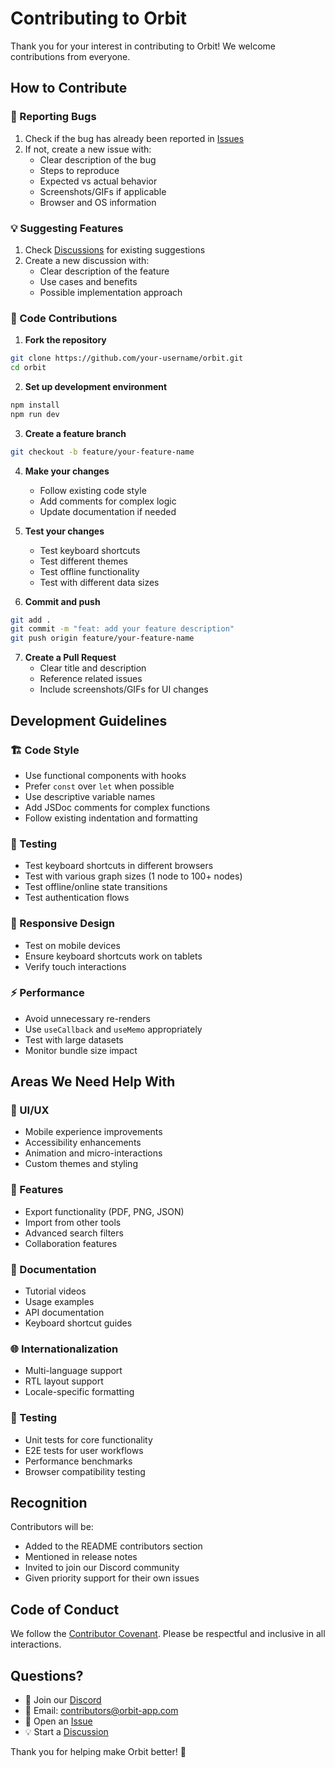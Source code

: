 # Contributing to Orbit

Thank you for your interest in contributing to Orbit! We welcome contributions from everyone.

## How to Contribute

### 🐛 Reporting Bugs

1. Check if the bug has already been reported in [Issues](https://github.com/your-username/orbit/issues)
2. If not, create a new issue with:
   - Clear description of the bug
   - Steps to reproduce
   - Expected vs actual behavior
   - Screenshots/GIFs if applicable
   - Browser and OS information

### 💡 Suggesting Features

1. Check [Discussions](https://github.com/your-username/orbit/discussions) for existing suggestions
2. Create a new discussion with:
   - Clear description of the feature
   - Use cases and benefits
   - Possible implementation approach

### 🔧 Code Contributions

1. **Fork the repository**

```bash
git clone https://github.com/your-username/orbit.git
cd orbit
```

2. **Set up development environment**

```bash
npm install
npm run dev
```

3. **Create a feature branch**

```bash
git checkout -b feature/your-feature-name
```

4. **Make your changes**

   - Follow existing code style
   - Add comments for complex logic
   - Update documentation if needed

5. **Test your changes**

   - Test keyboard shortcuts
   - Test different themes
   - Test offline functionality
   - Test with different data sizes

6. **Commit and push**

```bash
git add .
git commit -m "feat: add your feature description"
git push origin feature/your-feature-name
```

7. **Create a Pull Request**
   - Clear title and description
   - Reference related issues
   - Include screenshots/GIFs for UI changes

## Development Guidelines

### 🏗️ Code Style

- Use functional components with hooks
- Prefer `const` over `let` when possible
- Use descriptive variable names
- Add JSDoc comments for complex functions
- Follow existing indentation and formatting

### 🧪 Testing

- Test keyboard shortcuts in different browsers
- Test with various graph sizes (1 node to 100+ nodes)
- Test offline/online state transitions
- Test authentication flows

### 📱 Responsive Design

- Test on mobile devices
- Ensure keyboard shortcuts work on tablets
- Verify touch interactions

### ⚡ Performance

- Avoid unnecessary re-renders
- Use `useCallback` and `useMemo` appropriately
- Test with large datasets
- Monitor bundle size impact

## Areas We Need Help With

### 🎨 UI/UX

- Mobile experience improvements
- Accessibility enhancements
- Animation and micro-interactions
- Custom themes and styling

### 🔧 Features

- Export functionality (PDF, PNG, JSON)
- Import from other tools
- Advanced search filters
- Collaboration features

### 📖 Documentation

- Tutorial videos
- Usage examples
- API documentation
- Keyboard shortcut guides

### 🌐 Internationalization

- Multi-language support
- RTL layout support
- Locale-specific formatting

### 🧪 Testing

- Unit tests for core functionality
- E2E tests for user workflows
- Performance benchmarks
- Browser compatibility testing

## Recognition

Contributors will be:

- Added to the README contributors section
- Mentioned in release notes
- Invited to join our Discord community
- Given priority support for their own issues

## Code of Conduct

We follow the [Contributor Covenant](https://www.contributor-covenant.org/version/2/1/code_of_conduct/). Please be respectful and inclusive in all interactions.

## Questions?

- 💬 Join our [Discord](https://discord.gg/orbit)
- 📧 Email: contributors@orbit-app.com
- 🐛 Open an [Issue](https://github.com/your-username/orbit/issues)
- 💡 Start a [Discussion](https://github.com/your-username/orbit/discussions)

Thank you for helping make Orbit better! 🌌
